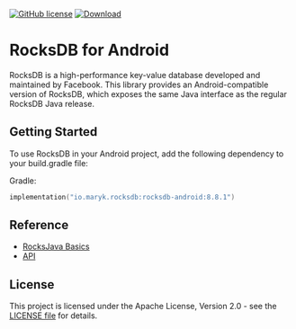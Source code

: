 [![GitHub license](https://img.shields.io/badge/license-Apache%20License%202.0-blue.svg?style=flat)](https://www.apache.org/licenses/LICENSE-2.0)
[![Download](https://img.shields.io/maven-central/v/io.maryk.rocksdb/rocksdb-android)](https://central.sonatype.com/artifact/io.maryk.rocksdb/rocksdb-android)

# RocksDB for Android

RocksDB is a high-performance key-value database developed and maintained by Facebook. This library provides an Android-compatible version of RocksDB, which exposes the same Java interface as the
regular RocksDB Java release.

## Getting Started

To use RocksDB in your Android project, add the following dependency to your build.gradle file:

Gradle:
```kts
implementation("io.maryk.rocksdb:rocksdb-android:8.8.1")
```

## Reference
* [RocksJava Basics](https://github.com/facebook/rocksdb/wiki/RocksJava-Basics)
* [API](https://github.com/facebook/rocksdb/tree/master/java/src/main/java/org/rocksdb)

## License

This project is licensed under the Apache License, Version 2.0 - see the [LICENSE file](LICENSE) for details.
